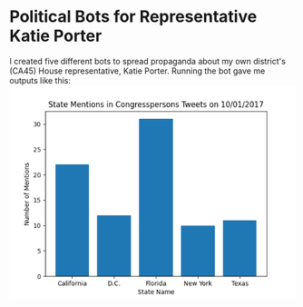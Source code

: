 # Political Bots for Representative Katie Porter

I created five different bots to spread propaganda about my own district's (CA45) House representative, Katie Porter. Running the bot gave me outputs like this: 
![My Favorite Interaction](https://github.com/shreyachatterjee22/CongressDataVizualization/blob/main/State%20Mentions%20Graph.png)
